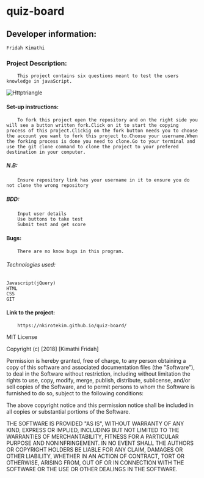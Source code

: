 # quiz-board
## Developer  information:
    Fridah Kimathi
### Project Description:
        This project contains six questions meant to test the users  knowledge in javaScript.


![Httptriangle](https://s3.amazonaws.com/media.skillcrush.com/skillcrush/wp-content/uploads/2018/07/Blog_Best-JS-500x500.jpg)
    
#### Set-up instructions:
        To fork this project open the repository and on the right side you will see a button written fork.Click on it to start the copying process of this project.Clickig on the fork button needs you to choose the account you want to fork this project to.Choose your username.When the forking process is done you need to clone.Go to your terminal and use the git clone command to clone the project to your prefered destination in your computer.
##### N.B:
        Ensure repository link has your username in it to ensure you do not clone the wrong repository

##### BDD:
        Input user details
        Use buttons to take test
        Submit test and get score

    
#### Bugs:
        There are no know bugs in this program.
###### Technologies used:
    Javascript(jQuery)
    HTML
    CSS
    GIT
####  Link to the project:
        https://nkirotekim.github.io/quiz-board/


MIT License

Copyright (c) [2018] [Kimathi Fridah]

Permission is hereby granted, free of charge, to any person obtaining a copy
of this software and associated documentation files (the "Software"), to deal
in the Software without restriction, including without limitation the rights
to use, copy, modify, merge, publish, distribute, sublicense, and/or sell
copies of the Software, and to permit persons to whom the Software is
furnished to do so, subject to the following conditions:

The above copyright notice and this permission notice shall be included in all
copies or substantial portions of the Software.

THE SOFTWARE IS PROVIDED "AS IS", WITHOUT WARRANTY OF ANY KIND, EXPRESS OR
IMPLIED, INCLUDING BUT NOT LIMITED TO THE WARRANTIES OF MERCHANTABILITY,
FITNESS FOR A PARTICULAR PURPOSE AND NONINFRINGEMENT. IN NO EVENT SHALL THE
AUTHORS OR COPYRIGHT HOLDERS BE LIABLE FOR ANY CLAIM, DAMAGES OR OTHER
LIABILITY, WHETHER IN AN ACTION OF CONTRACT, TORT OR OTHERWISE, ARISING FROM,
OUT OF OR IN CONNECTION WITH THE SOFTWARE OR THE USE OR OTHER DEALINGS IN THE
SOFTWARE.
